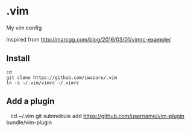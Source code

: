 # .vim
My vim config

Inspired from http://marcgg.com/blog/2016/03/01/vimrc-example/

## Install

    cd
    git clone https://github.com/iwazaru/.vim
    ln -s ~/.vim/vimrc ~/.vimrc

## Add a plugin

    cd ~/.vim
    git submobule add https://github.com/username/vim-plugin bundle/vim-plugin
